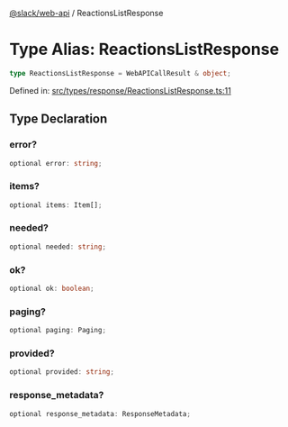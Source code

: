 [@slack/web-api](../index.md) / ReactionsListResponse

# Type Alias: ReactionsListResponse

```ts
type ReactionsListResponse = WebAPICallResult & object;
```

Defined in: [src/types/response/ReactionsListResponse.ts:11](https://github.com/slackapi/node-slack-sdk/blob/main/packages/web-api/src/types/response/ReactionsListResponse.ts#L11)

## Type Declaration

### error?

```ts
optional error: string;
```

### items?

```ts
optional items: Item[];
```

### needed?

```ts
optional needed: string;
```

### ok?

```ts
optional ok: boolean;
```

### paging?

```ts
optional paging: Paging;
```

### provided?

```ts
optional provided: string;
```

### response\_metadata?

```ts
optional response_metadata: ResponseMetadata;
```
